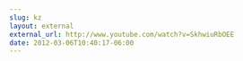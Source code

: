 ```yaml
---
slug: kz
layout: external
external_url: http://www.youtube.com/watch?v=SkhwiuRbOEE
date: 2012-03-06T10:40:17-06:00
---
```

